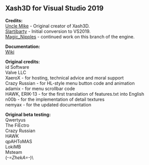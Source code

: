 ## Xash3D for Visual Studio 2019

**Credits:**\
[Uncle Mike](https://hlfx.ru/forum/index.php) - Original creator of Xash3D.\
[Slartibarty](https://twitter.com/Slartbarty) - Initial conversion to  VS2019.\
[Magic_Nipples](https://twitter.com/Magic_Nipples) - continued work on this branch of the engine.

**Documentation:**\
[Wiki](http://www.xash3d.ru/doku.php?id=en:start)

**Original credits:**\
id Software\
Valve LLC\
XaeroX - for hosting, technical advice and moral support\
Crazy Russian - for HL-style menu button code and animation\
adamix - for menu scrollbar code\
HAWK, ERIK-13 - for the first translation of features.txt into English\
n00b - for the implementation of detail textures\
nemyax - for the updated documentation

**Original beta testing:**\
Qwertyus\
The FiEctro\
Crazy Russian\
HAWK\
qpAHToMAS\
LokiMB\
Msteam\
(_-=ZhekA=-_)\
